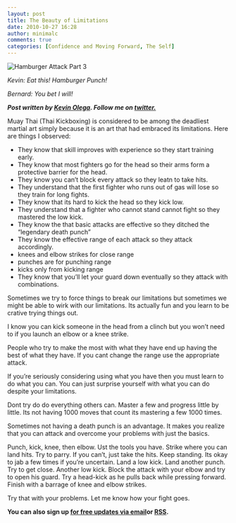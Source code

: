 ```yaml
---
layout: post
title: The Beauty of Limitations
date: 2010-10-27 16:28
author: minimalc
comments: true
categories: [Confidence and Moving Forward, The Self]
---
```

<img src="http://farm5.static.flickr.com/4105/5053183095_cd43c7b6e6.jpg" alt="Hamburger Attack Part 3" />

<em>Kevin: Eat this! Hamburger Punch!</em>

<em>Bernard: You bet I will!</em>

<em><strong>Post written by </strong><a href="http://minimalchanges.com/blog/about"><strong>Kevin Olega</strong></a><strong>. Follow me on </strong><a href="http://twitter.com/kevinolega"><strong>twitter.</strong></a></em>

Muay Thai (Thai Kickboxing) is considered to be among the deadliest martial art simply because it is an art that had embraced its limitations. Here are things I observed:
<ul>
	<li>They know that skill improves with experience so they start training early.</li>
	<li>They know that most fighters go for the head so their arms form a protective barrier for the head.</li>
	<li>They know you can’t block every attack so they leatn to take hits.</li>
	<li>They understand that the first fighter who runs out of gas will lose so they train for long fights.</li>
	<li>They know that its hard to kick the head so they kick low.</li>
	<li>They understand that a fighter who cannot stand cannot fight so they mastered the low kick.</li>
	<li>They know the that basic attacks are effective so they ditched the “legendary death punch”</li>
	<li>They know the effective range of each attack so they attack accordingly.</li>
	<li>knees and elbow strikes for close range</li>
	<li>punches are for punching range</li>
	<li>kicks only from kicking range</li>
	<li>They know that you’ll let your guard down eventually so they attack with combinations.</li>
</ul>
Sometimes we try to force things to break our limitations but sometimes we might be able to wirk with our limitations. Its actually fun and you learn to be crative trying things out.

I know you can kick someone in the head from a clinch but you won’t need to if you launch an elbow or a knee strike.

People who try to make the most with what they have end up having the best of what they have. If you cant change the range use the appropriate attack.

If you’re seriously considering using what you have then you must learn to do what you can. You can just surprise yourself with what you can do despite your limitations.

Dont try do do everything others can. Master a few and progress little by little. Its not having 1000 moves that count its mastering a few 1000 times.

Sometimes not having a death punch is an advantage. It makes you realize that you can attack and overcome your problems with just the basics.

Punch, kick, knee, then elbow. Ust the tools you have. Strike where you can land hits. Try to parry. If you can’t, just take the hits. Keep standing. Its okay to jab a few times if you’re uncertain. Land a low kick. Land another punch. Try to get close. Another low kick. Block the attack with your elbow and try to open his guard. Try a head-kick as he pulls back while pressing forward. Finish with a barrage of knee and elbow strikes.

Try that with your problems. Let me know how your fight goes.

<strong>You can also sign up <a href="http://feedburner.google.com/fb/a/mailverify?uri=Minimalchangescom">for free updates via email</a>or <a href="http://feeds.feedburner.com/minimalchangescom">RSS</a>.</strong>
